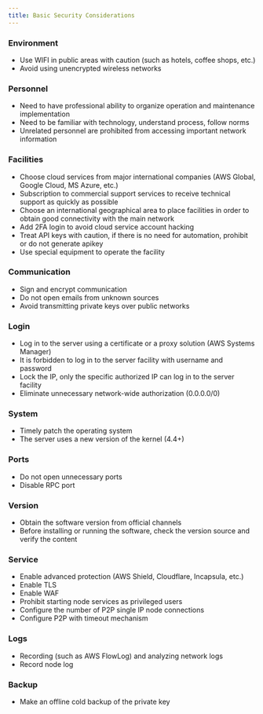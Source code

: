 ```yaml
---
title: Basic Security Considerations
---
```


### Environment

- Use WIFI in public areas with caution (such as hotels, coffee shops, etc.)
- Avoid using unencrypted wireless networks

### Personnel

- Need to have professional ability to organize operation and maintenance implementation
- Need to be familiar with technology, understand process, follow norms
- Unrelated personnel are prohibited from accessing important network information

### Facilities

- Choose cloud services from major international companies (AWS Global, Google Cloud, MS Azure, etc.)
- Subscription to commercial support services to receive technical support as quickly as possible
- Choose an international geographical area to place facilities in order to obtain good connectivity with the main network
- Add 2FA login to avoid cloud service account hacking
- Treat API keys with caution, if there is no need for automation, prohibit or do not generate apikey
- Use special equipment to operate the facility

### Communication

- Sign and encrypt communication
- Do not open emails from unknown sources
- Avoid transmitting private keys over public networks

### Login

- Log in to the server using a certificate or a proxy solution (AWS Systems Manager)
- It is forbidden to log in to the server facility with username and password
- Lock the IP, only the specific authorized IP can log in to the server facility
- Eliminate unnecessary network-wide authorization (0.0.0.0/0)

### System

- Timely patch the operating system
- The server uses a new version of the kernel (4.4+)

### Ports

- Do not open unnecessary ports
- Disable RPC port

### Version

- Obtain the software version from official channels
- Before installing or running the software, check the version source and verify the content

### Service

- Enable advanced protection (AWS Shield, Cloudflare, Incapsula, etc.)
- Enable TLS
- Enable WAF
- Prohibit starting node services as privileged users
- Configure the number of P2P single IP node connections
- Configure P2P with timeout mechanism

### Logs

- Recording (such as AWS FlowLog) and analyzing network logs
- Record node log

### Backup

- Make an offline cold backup of the private key
